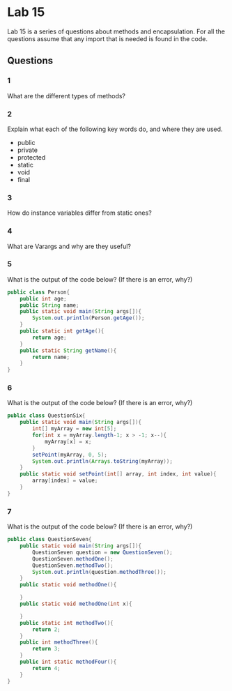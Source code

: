 # Lab 15

Lab 15 is a series of questions about methods and encapsulation. For all the questions assume that any import that is needed is found in the code.

## Questions

### 1

What are the different types of methods?

### 2

Explain what each of the following key words do, and where they are used.

* public
* private
* protected
* static
* void
* final

### 3

How do instance variables differ from static ones?

### 4

What are Varargs and why are they useful?

### 5

What is the output of the code below? (If there is an error, why?)

```java
public class Person{
    public int age;
    public String name;
    public static void main(String args[]){
        System.out.println(Person.getAge());
    }
    public static int getAge(){
        return age;
    }
    public static String getName(){
        return name;
    }
}
```

### 6

What is the output of the code below? (If there is an error, why?)

```java
public class QuestionSix{
    public static void main(String args[]){
        int[] myArray = new int[5];
        for(int x = myArray.length-1; x > -1; x--){
            myArray[x] = x;
        }
        setPoint(myArray, 0, 5);
        System.out.println(Arrays.toString(myArray));
    }
    public static void setPoint(int[] array, int index, int value){
        array[index] = value;
    }
}
```

### 7

What is the output of the code below? (If there is an error, why?)

```java
public class QuestionSeven{
    public static void main(String args[]){
        QuestionSeven question = new QuestionSeven();
        QuestionSeven.methodOne();
        QuestionSeven.methodTwo();
        System.out.println(question.methodThree());
    }
    public static void methodOne(){

    }
    public static void methodOne(int x){

    }
    public static int methodTwo(){
        return 2;
    }
    public int methodThree(){
        return 3;
    }
    public int static methodFour(){
        return 4;
    }
}
```
